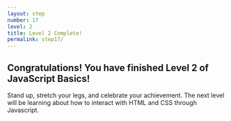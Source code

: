 ```yaml
---
layout: step
number: 17
level: 2
title: Level 2 Complete!
permalink: step17/
---
```


## Congratulations! You have finished Level 2 of JavaScript Basics!      
Stand up, stretch your legs, and celebrate your achievement.
The next level will be learning about how to interact with HTML and CSS 
through Javascript.